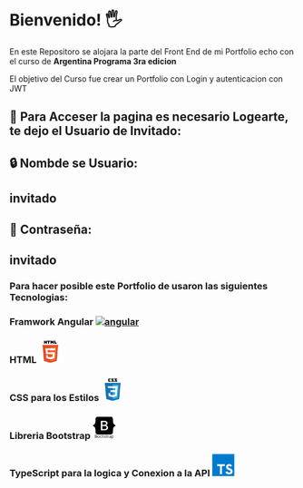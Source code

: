 # Bienvenido! 🖐

En este Repositoro se alojara la parte del Front End de mi Portfolio echo con el curso de **Argentina Programa 3ra edicion**

El objetivo del Curso fue crear un Portfolio con Login y autenticacion con JWT 

## 🔐 Para Acceser la pagina es necesario Logearte, te dejo el Usuario de Invitado:

## 🔒 Nombde se Usuario:
##  **invitado**

## 🔑 Contraseña:
## **invitado**

### Para hacer posible este Portfolio de usaron las siguientes Tecnologias:

### Framwork Angular <a href="https://angular.io" target="_blank" rel="noreferrer"> <img src="https://angular.io/assets/images/logos/angular/angular.svg" alt="angular" width="40" height="40"/></a> 


### HTML   <a href="https://www.w3.org/html/" target="_blank" rel="noreferrer"> <img src="https://raw.githubusercontent.com/devicons/devicon/master/icons/html5/html5-original-wordmark.svg" alt="html5" width="40" height="40"/></a> 


### CSS para los Estilos   <a href="https://www.w3schools.com/css/" target="_blank" rel="noreferrer"> <img src="https://raw.githubusercontent.com/devicons/devicon/master/icons/css3/css3-original-wordmark.svg" alt="css3" width="40" height="40"/><a/>


### Libreria Bootstrap <a href="https://getbootstrap.com" target="_blank" rel="noreferrer"><img src="https://raw.githubusercontent.com/devicons/devicon/master/icons/bootstrap/bootstrap-plain-wordmark.svg" alt="bootstrap" width="40" height="40"/> </a>

  
### TypeScript para la logica y Conexion a la API  <a href="https://www.typescriptlang.org/" target="_blank" rel="noreferrer"> <img src="https://raw.githubusercontent.com/devicons/devicon/master/icons/typescript/typescript-original.svg" alt="typescript" width="40" height="40"/> </a>
